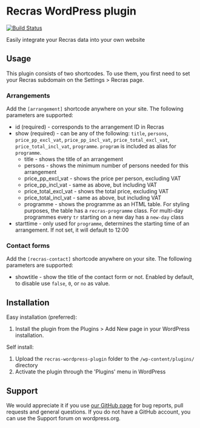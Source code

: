 Recras WordPress plugin
=======================

[![Build Status](https://travis-ci.org/Recras/recras-wordpress-plugin.svg?branch=master)](https://travis-ci.org/Recras/recras-wordpress-plugin)

Easily integrate your Recras data into your own website

Usage
-----
This plugin consists of two shortcodes. To use them, you first need to set your Recras subdomain on the Settings > Recras page.

### Arrangements ###

Add the `[arrangement]` shortcode anywhere on your site. The following parameters are supported:
* id (required) - corresponds to the arrangement ID in Recras
* show (required) - can be any of the following: `title`, `persons`, `price_pp_excl_vat`, `price_pp_incl_vat`, `price_total_excl_vat`, `price_total_incl_vat`, `programme`. `program` is included as alias for `programme`.
  * title - shows the title of an arrangement
  * persons - shows the minimum number of persons needed for this arrangement
  * price_pp_excl_vat - shows the price per person, excluding VAT
  * price_pp_incl_vat - same as above, but including VAT
  * price_total_excl_vat - shows the total price, excluding VAT
  * price_total_incl_vat - same as above, but including VAT
  * programme - shows the programme as an HTML table. For styling purposes, the table has a `recras-programme` class. For multi-day programmes every `tr` starting on a new day has a `new-day` class
* starttime - only used for `programme`, determines the starting time of an arrangement. If not set, it will default to 12:00

### Contact forms ###
Add the `[recras-contact]` shortcode anywhere on your site. The following parameters are supported:
* showtitle - show the title of the contact form or not. Enabled by default, to disable use `false`, `0`, or `no` as value.

Installation
------------

Easy installation (preferred):

1. Install the plugin from the Plugins > Add New page in your WordPress installation.

Self install:

1. Upload the `recras-wordpress-plugin` folder to the `/wp-content/plugins/` directory
1. Activate the plugin through the 'Plugins' menu in WordPress

Support
-------

We would appreciate it if you use [our GitHub page](https://github.com/Recras/recras-wordpress-plugin/issues) for bug reports, pull requests and general questions. If you do not have a GitHub account, you can use the Support forum on wordpress.org.
